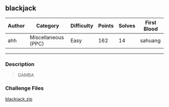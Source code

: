 ## blackjack

| Author | Category            | Difficulty | Points | Solves | First Blood |
| ------ | ------------------- | ---------- | ------ | ------ | ----------- |
| ahh    | Miscellaneous (PPC) | Easy       | 162    | 14     | sahuang     |

---

### Description

> GAMBA

### Challenge Files

[blackjack.zip](dist)

